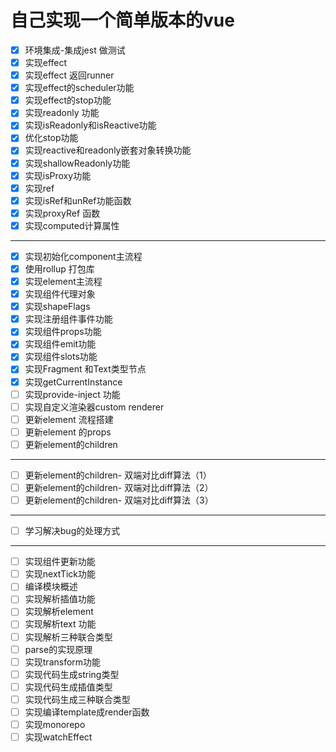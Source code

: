 # 自己实现一个简单版本的vue

- [x] 环境集成-集成jest 做测试
- [x] 实现effect
- [x] 实现effect 返回runner
- [x] 实现effect的scheduler功能
- [x] 实现effect的stop功能
- [x] 实现readonly 功能
- [x] 实现isReadonly和isReactive功能
- [x] 优化stop功能
- [x] 实现reactive和readonly嵌套对象转换功能
- [x] 实现shallowReadonly功能
- [x] 实现isProxy功能
- [x] 实现ref
- [x] 实现isRef和unRef功能函数
- [x] 实现proxyRef 函数
- [x] 实现computed计算属性

---

- [x] 实现初始化component主流程
- [x] 使用rollup 打包库
- [x] 实现element主流程
- [x] 实现组件代理对象
- [x] 实现shapeFlags
- [x] 实现注册组件事件功能
- [x] 实现组件props功能
- [x] 实现组件emit功能
- [x] 实现组件slots功能
- [x] 实现Fragment 和Text类型节点
- [x] 实现getCurrentInstance
- [ ] 实现provide-inject 功能
- [ ] 实现自定义渲染器custom renderer
- [ ] 更新element 流程搭建
- [ ] 更新element 的props
- [ ] 更新element的children

---

- [ ] 更新element的children- 双端对比diff算法（1）
- [ ] 更新element的children- 双端对比diff算法（2）
- [ ] 更新element的children- 双端对比diff算法（3）

---

- [ ] 学习解决bug的处理方式

---

- [ ] 实现组件更新功能
- [ ] 实现nextTick功能
- [ ] 编译模块概述
- [ ] 实现解析插值功能
- [ ] 实现解析element
- [ ] 实现解析text 功能
- [ ] 实现解析三种联合类型
- [ ] parse的实现原理
- [ ] 实现transform功能
- [ ] 实现代码生成string类型
- [ ] 实现代码生成插值类型
- [ ] 实现代码生成三种联合类型
- [ ] 实现编译template成render函数
- [ ] 实现monorepo
- [ ] 实现watchEffect
